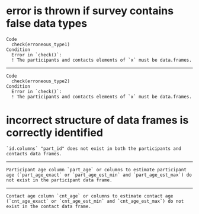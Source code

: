 # error is thrown if survey contains false data types

    Code
      check(erroneous_type1)
    Condition
      Error in `check()`:
      ! The participants and contacts elements of `x` must be data.frames.

---

    Code
      check(erroneous_type2)
    Condition
      Error in `check()`:
      ! The participants and contacts elements of `x` must be data.frames.

# incorrect structure of data frames is correctly identified

    `id.columns` "part_id" does not exist in both the participants and contacts data frames.

---

    Participant age column `part_age` or columns to estimate participant age (`part_age_exact` or `part_age_est_min` and `part_age_est_max`) do not exist in the participant data frame.

---

    Contact age column `cnt_age` or columns to estimate contact age (`cnt_age_exact` or `cnt_age_est_min` and `cnt_age_est_max`) do not exist in the contact data frame.

